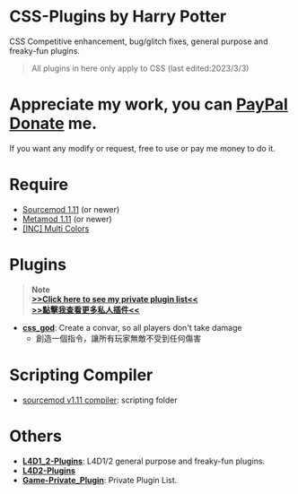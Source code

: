 # CSS-Plugins by Harry Potter
CSS Competitive enhancement, bug/glitch fixes, general purpose and freaky-fun plugins.

>All plugins in here only apply to CSS (last edited:2023/3/3)
# Appreciate my work, you can [PayPal Donate](https://paypal.me/Harry0215?locale.x=zh_TW) me.
If you want any modify or request, free to use or pay me money to do it.
# Require
* [Sourcemod 1.11](https://www.sourcemod.net/downloads.php?branch=1.11-dev) (or newer)
* [Metamod 1.11](https://www.sourcemm.net/downloads.php?branch=1.11-dev) (or newer)
* [[INC] Multi Colors](https://github.com/fbef0102/L4D1_2-Plugins/releases/tag/Multi-Colors)

# Plugins
> __Note__  
> **[>>Click here to see my private plugin list<<](https://github.com/fbef0102/Game-Private_Plugin#cs-plugin-list--css%E6%8F%92%E4%BB%B6%E5%88%97%E8%A1%A8)**<br/>
> **[>>點擊我查看更多私人插件<<](https://github.com/fbef0102/Game-Private_Plugin#cs-plugin-list--css%E6%8F%92%E4%BB%B6%E5%88%97%E8%A1%A8)**

* <b>[css_god](/css_god)</b>: Create a convar, so all players don't take damage
    * 創造一個指令，讓所有玩家無敵不受到任何傷害

# Scripting Compiler
* [sourcemod v1.11 compiler](https://www.sourcemod.net/downloads.php?branch=1.11-dev): scripting folder

# Others
* <b>[L4D1_2-Plugins](https://github.com/fbef0102/L4D1_2-Plugins)</b>: L4D1/2 general purpose and freaky-fun plugins.
* <b>[L4D2-Plugins](https://github.com/fbef0102/L4D2-Plugins)</b>
* <b>[Game-Private_Plugin](https://github.com/fbef0102/Game-Private_Plugin)</b>: Private Plugin List.